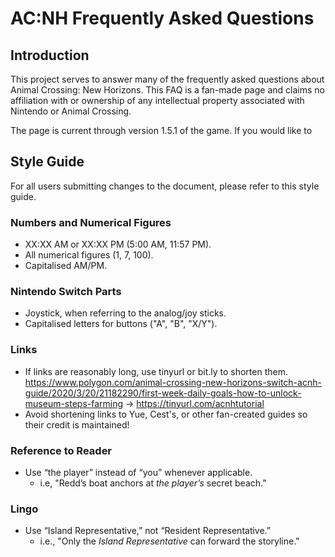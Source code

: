 # AC:NH Frequently Asked Questions
## Introduction
This project serves to answer many of the frequently asked questions about Animal Crossing: New Horizons. This FAQ is a fan-made page and claims no affiliation with or ownership of any intellectual property associated with Nintendo or Animal Crossing.

The page is current through version 1.5.1 of the game. If you would like to 

## Style Guide
For all users submitting changes to the document, please refer to this style guide. 

### Numbers and Numerical Figures
- XX:XX AM or XX:XX PM (5:00 AM, 11:57 PM). 
- All numerical figures (1, 7, 100). 
- Capitalised AM/PM.

### Nintendo Switch Parts
- Joystick, when referring to the analog/joy sticks.
- Capitalised letters for buttons ("A", "B", "X/Y").

### Links
- If links are reasonably long, use tinyurl or bit.ly to shorten them.
https://www.polygon.com/animal-crossing-new-horizons-switch-acnh-guide/2020/3/20/21182290/first-week-daily-goals-how-to-unlock-museum-steps-farming → https://tinyurl.com/acnhtutorial 
- Avoid shortening links to Yue, Cest's, or other fan-created guides so their credit is maintained!

### Reference to Reader
- Use “the player” instead of “you” whenever applicable.
  - i.e, "Redd’s boat anchors at *the player’s* secret beach."

### Lingo
- Use “Island Representative,” not “Resident Representative.”
  - i.e., "Only the *Island Representative* can forward the storyline."
